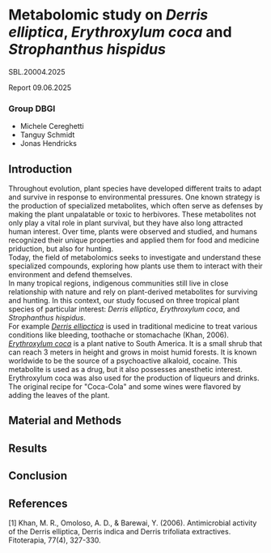 # Metabolomic study on _Derris elliptica_,  _Erythroxylum coca_ and _Strophanthus hispidus_
SBL.20004.2025   
  
Report 09.06.2025 

### Group DBGI  
  
- Michele Cereghetti  
- Tanguy Schmidt  
- Jonas Hendricks  

## Introduction
Throughout evolution, plant species have developed different traits to adapt and survive in response to environmental pressures. One known strategy is the production of specialized metabolites, which often serve as  defenses by making the plant unpalatable or toxic to herbivores. These metabolites not only play a vital role in plant survival, but they have also long attracted human interest. Over time, plants were observed and studied, and humans recognized their unique properties and applied them for food and medicine priduction, but also for hunting.  
Today, the field of metabolomics seeks to investigate and understand these specialized compounds, exploring how plants use them to interact with their environment and defend themselves.  
In many tropical regions, indigenous communities still live in close relationship with nature and rely on plant-derived metabolites for surviving and hunting. In this context, our study focused on three tropical plant species of particular interest: _Derris elliptica_, _Erythroxylum coca_, and _Strophanthus hispidus_.   
For example [_Derris ellipctica_](https://en.wikipedia.org/wiki/Derris_elliptica) is used in traditional medicine to treat various conditions like bleeding, toothache or stomachache (Khan, 2006).  
[_Erythroxylum coca_](https://it.wikipedia.org/wiki/Erythroxylum_coca) is a plant native to South America. It is a small shrub that can reach 3 meters in height and grows in moist humid forests. It is known worldwide to be the source of a psychoactive alkaloid, cocaine. This metabolite is used as a drug, but it also possesses anesthetic interest. Erythroxylum coca was also used for the production of liqueurs and drinks. The original recipe for "Coca-Cola" and some wines were flavored by adding the leaves of the plant. 

## Material and Methods
## Results
## Conclusion
## References
[1] Khan, M. R., Omoloso, A. D., & Barewai, Y. (2006). Antimicrobial activity of the Derris elliptica, Derris indica and Derris trifoliata extractives. Fitoterapia, 77(4), 327-330.
